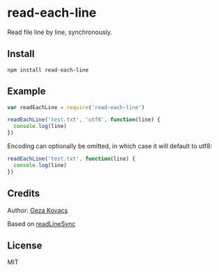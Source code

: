 # read-each-line

Read file line by line, synchronously.

## Install

    npm install read-each-line

## Example

```javascript
var readEachLine = require('read-each-line')

readEachLine('test.txt', 'utf8', function(line) {
  console.log(line)
})
```

Encoding can optionally be omitted, in which case it will default to utf8:

```javascript
readEachLine('test.txt', function(line) {
  console.log(line)
})
```

## Credits

Author: [Geza Kovacs](http://github.com/gkovacs)

Based on [readLineSync](https://gist.github.com/Basemm/9700229)

## License

MIT
